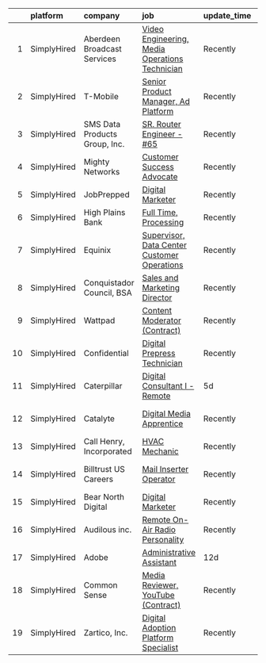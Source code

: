 

|    | platform    | company                       | job                                                                                                                                                         | update_time   | location                   |
|---:|:------------|:------------------------------|:------------------------------------------------------------------------------------------------------------------------------------------------------------|:--------------|:---------------------------|
|  1 | SimplyHired | Aberdeen Broadcast Services   | [Video Engineering, Media Operations Technician](https://www.simplyhired.com/job/NqVWIAP5X5Qgi23plhBzBVap07b1uTt2RSlRZJRvKOns5v-KChwjrg?q=digital+platform) | Recently      | Rancho Santa Margarita, CA |
|  2 | SimplyHired | T-Mobile                      | [Senior Product Manager, Ad Platform](https://www.simplyhired.com/job/BI68FhP--X2J13arzSC2ySZX6Gg3puVqrnmoJraY3_3B26BKQrjQ8Q?q=digital+platform)            | Recently      | New York, NY               |
|  3 | SimplyHired | SMS Data Products Group, Inc. | [SR. Router Engineer - #65](https://www.simplyhired.com/job/bjQf-iyCd4Wo7AtJGRt_0eCwWO_IS2Ew9ejEX_-XhhatnQyGXm124g?q=digital+platform)                      | Recently      | Montgomery, AL             |
|  4 | SimplyHired | Mighty Networks               | [Customer Success Advocate](https://www.simplyhired.com/job/YXmTZL33OYH9KkXvw4w9iGRY_O3JouNEUAqN4SdLTMSCjnrW7wP-4Q?q=digital+platform)                      | Recently      | Palo Alto, CA              |
|  5 | SimplyHired | JobPrepped                    | [Digital Marketer](https://www.simplyhired.com/job/qERcH3tBX8iAZw6FFJDPBp-i6OjbvGCdTy8LxfOAhDgmlN1IBX2DJw?q=digital+platform)                               | Recently      | Remote +4 locations        |
|  6 | SimplyHired | High Plains Bank              | [Full Time, Processing](https://www.simplyhired.com/job/XIe9CoPUTGDZ8v3ZnV12Vr_MaCYEHRzRkCiAjZpb7Dp3uECaMMyzTg?q=digital+platform)                          | Recently      | Flagler, CO                |
|  7 | SimplyHired | Equinix                       | [Supervisor, Data Center Customer Operations](https://www.simplyhired.com/job/XQsOJRv6tzEwoSJ26AiLhJ5fj8vzRyyo2u7JloUcu3fOWcFjMkrwJw?q=digital+platform)    | Recently      | San Jose, CA               |
|  8 | SimplyHired | Conquistador Council, BSA     | [Sales and Marketing Director](https://www.simplyhired.com/job/XIDxFZAIBP3KqD3Htve2LXB0FVxQVP4KSA1smhuEP0da4jRlphn9vw?q=digital+platform)                   | Recently      | Roswell, NM                |
|  9 | SimplyHired | Wattpad                       | [Content Moderator (Contract)](https://www.simplyhired.com/job/Dhy6VU5XyV86i5-A9w1dXBzL6OW7kvDX-3k4gKBF6LRsFdEA9-UHqA?q=digital+platform)                   | Recently      | Remote                     |
| 10 | SimplyHired | Confidential                  | [Digital Prepress Technician](https://www.simplyhired.com/job/JR5nQBslbOtDf3TcuyzPjCyvdjYGAV1YOYe7jNrO8q8U7UEW0UgROg?q=digital+platform)                    | Recently      | Longwood, FL               |
| 11 | SimplyHired | Caterpillar                   | [Digital Consultant I - Remote](https://www.simplyhired.com/job/Vr9u4HimnrS-qlw_HVuHtl-99oI6nTvDRYjdakLzdPTcEVIgH_gcEg?q=digital+platform)                  | 5d            | Tennessee                  |
| 12 | SimplyHired | Catalyte                      | [Digital Media Apprentice](https://www.simplyhired.com/job/nmW1cOPYXtej90TmJh2GUxW9wdNjTJxU_Ol3e3cbyldEC22OnKaFZg?q=digital+platform)                       | Recently      | Boston, MA +6 locations    |
| 13 | SimplyHired | Call Henry, Incorporated      | [HVAC Mechanic](https://www.simplyhired.com/job/4LpWFvZuJ5CLGwk2Vav7Lt-0jRRRekHjU8nHpcPOlS_A_fGhU80DVA?q=digital+platform)                                  | Recently      | Vandenberg AFB, CA         |
| 14 | SimplyHired | Billtrust US Careers          | [Mail Inserter Operator](https://www.simplyhired.com/job/qFnxikQKwWS00JlK1QCMb4gURuzrKl86_VeJaRHc-Crmq7NRXp6BTw?q=digital+platform)                         | Recently      | West Sacramento, CA        |
| 15 | SimplyHired | Bear North Digital            | [Digital Marketer](https://www.simplyhired.com/job/7WltNpSOhKXuQvtUtv4maUsw2dpbTFOsJ3fypIpy5atGJdY6cz2E9Q?q=digital+platform)                               | Recently      | Remote                     |
| 16 | SimplyHired | Audilous inc.                 | [Remote On-Air Radio Personality](https://www.simplyhired.com/job/7OyTp5RvNM8TAVvN-2TU8kjUaRH38DORyh910krM8lVdFy9AAHRPJw?q=digital+platform)                | Recently      | Remote                     |
| 17 | SimplyHired | Adobe                         | [Administrative Assistant](https://www.simplyhired.com/job/ARJYaPwPzDq1-1NMvdsTBr18JICh2Hqj85BFPXJHl_0xgsvxihxbsg?q=digital+platform)                       | 12d           | San Jose, CA               |
| 18 | SimplyHired | Common Sense                  | [Media Reviewer, YouTube (Contract)](https://www.simplyhired.com/job/QvKR49OnD5qw7GBhMd45MFsPzVyRstZxlv_CpLiZzfMcR2hgmOSbAg?q=digital+platform)             | Recently      | San Francisco, CA          |
| 19 | SimplyHired | Zartico, Inc.                 | [Digital Adoption Platform Specialist](https://www.simplyhired.com/job/Wx_3QHnvhSechvaPuDNZ9pnr4VlcqM2lRAiAj0qaXywWl3sd5YSJxQ?q=digital+platform)           | Recently      | Remote                     |